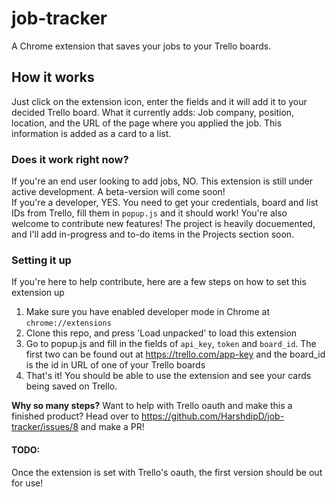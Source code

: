 # job-tracker
A Chrome extension that saves your jobs to your Trello boards. 

## How it works
Just click on the extension icon, enter the fields and it will add it to your decided Trello board.
What it currently adds: Job company, position, location, and the URL of the page where you applied the job. This information is added as a card to a list. 

### Does it work right now? 
If you're an end user looking to add jobs, NO. This extension is still under active development. A beta-version will come soon!
<br>
If you're a developer, YES. You need to get your credentials, board and list IDs from Trello, fill them in `popup.js` and it should work! You're also welcome to contribute new features! The project is heavily docuemented, and I'll add in-progress and to-do items in the Projects section soon.

### Setting it up
If you're here to help contribute, here are a few steps on how to set this extension up

1. Make sure you have enabled developer mode in Chrome at `chrome://extensions`
2. Clone this repo, and press 'Load unpacked' to load this extension
3. Go to popup.js and fill in the fields of `api_key`, `token` and `board_id`. The first two can be found out at https://trello.com/app-key and the board_id is the id in URL of one of your Trello boards
4. That's it! You should be able to use the extension and see your cards being saved on Trello.

**Why so many steps?** Want to help with Trello oauth and make this a finished product? Head over to https://github.com/HarshdipD/job-tracker/issues/8 and make a PR! 

#### TODO:
Once the extension is set with Trello's oauth, the first version should be out for use!

